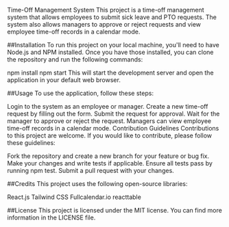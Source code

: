 Time-Off Management System
This project is a time-off management system that allows employees to submit sick leave and PTO requests. The system also allows managers to approve or reject requests and view employee time-off records in a calendar mode.

##Installation
To run this project on your local machine, you'll need to have Node.js and NPM installed. Once you have those installed, you can clone the repository and run the following commands:

npm install
npm start
This will start the development server and open the application in your default web browser.

##Usage
To use the application, follow these steps:

Login to the system as an employee or manager.
Create a new time-off request by filling out the form.
Submit the request for approval.
Wait for the manager to approve or reject the request.
Managers can view employee time-off records in a calendar mode.
Contribution Guidelines
Contributions to this project are welcome. If you would like to contribute, please follow these guidelines:

Fork the repository and create a new branch for your feature or bug fix.
Make your changes and write tests if applicable.
Ensure all tests pass by running npm test.
Submit a pull request with your changes.

##Credits
This project uses the following open-source libraries:

React.js
Tailwind CSS
Fullcalendar.io
reacttable

##License
This project is licensed under the MIT license. You can find more information in the LICENSE file.
